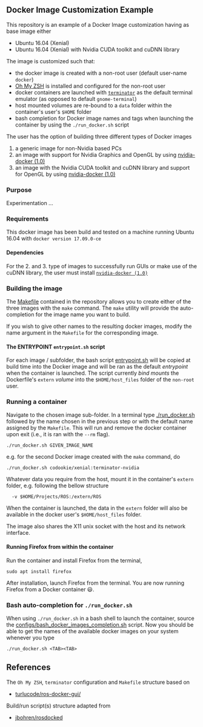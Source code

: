 ## Docker Image Customization Example

This repository is an example of a Docker Image customization having as base image either
* Ubuntu 16.04 (Xenial)
* Ubuntu 16.04 (Xenial) with Nvidia CUDA toolkit and cuDNN library

The image is customized such that:
* the docker image is created with a non-root user (default user-name `docker`)
* [Oh My ZSH](http://ohmyz.sh/) is installed and configured for the non-root user
* docker containers are launched with [`terminator`](https://gnometerminator.blogspot.nl/p/introduction.html) as the default terminal emulator (as opposed to default `gnome-terminal`)
* host mounted volumes are re-bound to a `data` folder within the container's user's `$HOME` folder 
* bash completion for Docker image names and tags when launching the container by using the `./run_docker.sh` script

The user has the option of building three different types of Docker images
1. a generic image for non-Nvidia based PCs
2. an image with support for Nvidia Graphics and OpenGL by using [nvidia-docker (1.0)](https://github.com/NVIDIA/nvidia-docker/wiki/Installation-(version-1.0))
3. an image with the Nvidia CUDA toolkit and cuDNN library and support for OpenGL by using [nvidia-docker (1.0)](https://github.com/NVIDIA/nvidia-docker/wiki/Installation-(version-1.0))

### Purpose

Experimentation ...

### Requirements
This docker image has been build and tested on a machine running Ubuntu 16.04 with `docker version 17.09.0-ce`

####  Dependencies

For the 2. and 3. type of images to successfully run GUIs or make use of the cuDNN library, the user must install  [`nvidia-docker (1.0)`](https://github.com/NVIDIA/nvidia-docker/wiki/Installation-(version-1.0))

### Building the image

The [Makefile](Makefile) contained in the repository allows you to create either of the three images with the `make` command. The `make` utility will provide the auto-completion for the image name you want to build.

If you wish to give other names to the resulting docker images, modify the name argument in the `Makefile` for the corresponding image.

#### The ENTRYPOINT `entrypoint.sh` script
For each image / subfolder, the bash script [entrypoint.sh](./entrypoint.sh) will be copied at build time into the Docker image and will be ran as the default _entrypoint_ when the container is launched. The script currently _bind mounts_ the Dockerfile's `extern` _volume_ into the `$HOME/host_files` folder of the `non-root` user.

### Running a container

Navigate to the chosen image sub-folder. In a terminal type [./run_docker.sh](./run_docker.sh) followed by the name chosen in the previous step or with the default name assigned by the `Makefile`. This will run and remove the docker container upon exit (i.e., it is ran with the `--rm` flag).
```
./run_docker.sh GIVEN_IMAGE_NAME
```
e.g. for the second Docker image created with the `make` command, do
```
./run_docker.sh codookie/xenial:terminator-nvidia 
```

Whatever data you require from the host, mount it in the container's `extern` folder, e.g. following the bellow structure 
```
  -v $HOME/Projects/ROS:/extern/ROS 
```
When the container is launched, the data in the `extern` folder will also be available in the docker user's `$HOME/host_files` folder. 

The image also shares the X11 unix socket with the host and its network interface.

#### Running Firefox from within the container

Run the container and install Firefox from the terminal, 
```
sudo apt install firefox
```
After installation, launch Firefox from the terminal. You are now running Firefox from a Docker container :smiley:.

### Bash auto-completion for `./run_docker.sh`

When using `./run_docker.sh` in a bash shell to launch the container, source the [configs/bash_docker_images_completion.sh](./configs/bash_docker_images_completion.sh) script. Now you should be able to get the names of the available docker images on your system whenever you type 
```
./run_docker.sh <TAB><TAB>
```


## References

The `Oh My ZSH`, `terminator` configuration and `Makefile` structure based on 
* [turlucode/ros-docker-gui/](https://github.com/turlucode/ros-docker-gui/)

Build/run script(s) structure adapted from
* [jbohren/rosdocked](https://github.com/jbohren/rosdocked)
